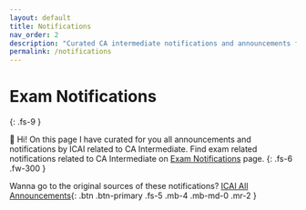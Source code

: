 ```yaml
---
layout: default
title: Notifications
nav_order: 2
description: "Curated CA intermediate notifications and announcements for you, save this page or print it out to have a big picture view."
permalink: /notifications
---
```

# Exam Notifications
{: .fs-9 }

👋 Hi! On this page I have curated for you all announcements and notifications by ICAI related to CA Intermediate. Find exam related notifications related to CA Intermediate on [Exam Notifications](/exam-notifications.md) page.
{: .fs-6 .fw-300 }

Wanna go to the original sources of these notifications?
[ICAI All Announcements](https://icai.org/){: .btn .btn-primary .fs-5 .mb-4 .mb-md-0 .mr-2 }

